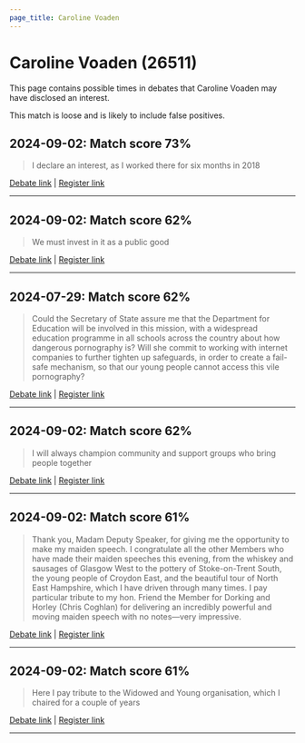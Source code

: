 ```yaml
---
page_title: Caroline Voaden
---
```


# Caroline Voaden  (26511)

This page contains possible times in debates that Caroline Voaden may have disclosed an interest.

This match is loose and is likely to include false positives. 



## 2024-09-02: Match score 73%

>I declare an interest, as I worked there for six months in 2018

[Debate link](https://www.theyworkforyou.com/debates/?id=2024-09-02a.114.1) | [Register link](https://www.theyworkforyou.com/mp/26511/register)


---



## 2024-09-02: Match score 62%

>We must invest in it as a public good

[Debate link](https://www.theyworkforyou.com/debates/?id=2024-09-02a.114.1) | [Register link](https://www.theyworkforyou.com/mp/26511/register)


---



## 2024-07-29: Match score 62%

>Could the Secretary of State assure me that the Department for Education will be involved in this mission, with a widespread education programme in all schools across the country about how dangerous pornography is? Will she commit to working with internet companies to further tighten up safeguards, in order to create a fail-safe mechanism, so that our young people cannot access this vile pornography?

[Debate link](https://www.theyworkforyou.com/debates/?id=2024-07-29c.1017.5) | [Register link](https://www.theyworkforyou.com/mp/26511/register)


---



## 2024-09-02: Match score 62%

>I will always champion community and support groups who bring people together

[Debate link](https://www.theyworkforyou.com/debates/?id=2024-09-02a.114.1) | [Register link](https://www.theyworkforyou.com/mp/26511/register)


---



## 2024-09-02: Match score 61%

>Thank you, Madam Deputy Speaker, for giving me the opportunity to make my maiden speech. I congratulate all the other Members who have made their maiden speeches this evening, from the whiskey and sausages of Glasgow West to the pottery of Stoke-on-Trent South, the young people of Croydon East, and the beautiful tour of North East Hampshire, which I have driven through many times. I pay particular tribute to my hon. Friend the Member for Dorking and Horley (Chris Coghlan) for delivering an incredibly powerful and moving maiden speech with no notes—very impressive.

[Debate link](https://www.theyworkforyou.com/debates/?id=2024-09-02a.114.1) | [Register link](https://www.theyworkforyou.com/mp/26511/register)


---



## 2024-09-02: Match score 61%

>Here I pay tribute to the Widowed and Young organisation, which I chaired for a couple of years

[Debate link](https://www.theyworkforyou.com/debates/?id=2024-09-02a.114.1) | [Register link](https://www.theyworkforyou.com/mp/26511/register)


---

